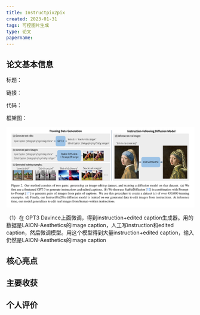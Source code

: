 ```yaml
---
title: Instructpix2pix
created: 2023-01-31
tags: 可控图片生成
type: 论文
papername: 
---
```


## 论文基本信息

标题：

链接：

代码：

框架图：

![](img/Pasted%20image%2020230131221743.png)

（1）在 GPT3 Davince上面微调，得到instruction+edited caption生成器。用的数据是LAION-Aesthetics的image caption，人工写instruction和edited caption，然后微调模型。用这个模型得到大量instruction+edited caption，输入仍然是LAION-Aesthetics的image caption


## 核心亮点

## 主要收获

## 个人评价


